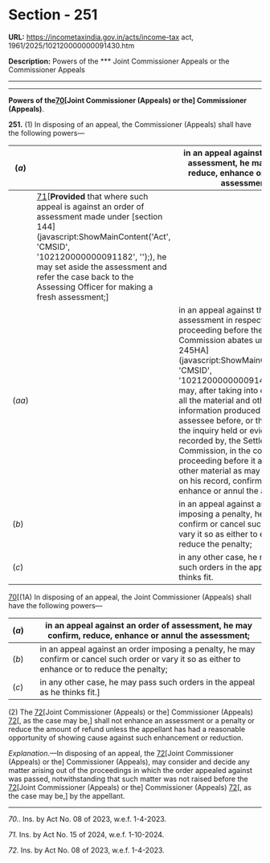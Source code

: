 # Section - 251

**URL:** https://incometaxindia.gov.in/acts/income-tax act, 1961/2025/102120000000091430.htm

**Description:** Powers of the *** Joint Commissioner Appeals or the Commissioner Appeals

---

****

**Powers of the[70](javascript:ShowFootnote\('fn70'\);)[Joint Commissioner (Appeals) or the] Commissioner (Appeals)**.

**251.** (1) In disposing of an appeal, the Commissioner (Appeals) shall have the following powers—

(_a_) |  |  in an appeal against an order of assessment, he may confirm, reduce, enhance or annul the assessment:  
---|---|---  
|  | [71](javascript:ShowFootnote\('fn71'\);)[**Provided** that where such appeal is against an order of assessment made under [section 144](javascript:ShowMainContent\('Act', 'CMSID', '102120000000091182', ''\);), he may set aside the assessment and refer the case back to the Assessing Officer for making a fresh assessment;]  
(_aa_) |  |  in an appeal against the order of assessment in respect of which the proceeding before the Settlement Commission abates under [section 245HA](javascript:ShowMainContent\('Act', 'CMSID', '102120000000091403', ''\);), he may, after taking into consideration all the material and other information produced by the assessee before, or the results of the inquiry held or evidence recorded by, the Settlement Commission, in the course of the proceeding before it and such other material as may be brought on his record, confirm, reduce, enhance or annul the assessment;  
(_b_) |  |  in an appeal against an order imposing a penalty, he may confirm or cancel such order or vary it so as either to enhance or to reduce the penalty;  
(_c_) |  |  in any other case, he may pass such orders in the appeal as he thinks fit.  
  
[70](javascript:ShowFootnote\('fn70'\);)[(1A) In disposing of an appeal, the Joint Commissioner (Appeals) shall have the following powers—

(_a_) |  |  in an appeal against an order of assessment, he may confirm, reduce, enhance or annul the assessment;  
---|---|---  
(_b_) |  |  in an appeal against an order imposing a penalty, he may confirm or cancel such order or vary it so as either to enhance or to reduce the penalty;  
(_c_) |  |  in any other case, he may pass such orders in the appeal as he thinks fit.]  
  
(2) The [72](javascript:ShowFootnote\('fn72'\);)[Joint Commissioner (Appeals) or the] Commissioner (Appeals) [72](javascript:ShowFootnote\('fn72'\);)[, as the case may be,] shall not enhance an assessment or a penalty or reduce the amount of refund unless the appellant has had a reasonable opportunity of showing cause against such enhancement or reduction.

_Explanation_.—In disposing of an appeal, the [72](javascript:ShowFootnote\('fn72'\);)[Joint Commissioner (Appeals) or the] Commissioner (Appeals), may consider and decide any matter arising out of the proceedings in which the order appealed against was passed, notwithstanding that such matter was not raised before the [72](javascript:ShowFootnote\('fn72'\);)[Joint Commissioner (Appeals) or the] Commissioner (Appeals) [72](javascript:ShowFootnote\('fn72'\);)[, as the case may be,] by the appellant.

* * *

_70._. Ins. by Act No. 08 of 2023, w.e.f. 1-4-2023.

_71._ Ins. by Act No. 15 of 2024, w.e.f. 1-10-2024.

_72._ Ins. by Act No. 08 of 2023, w.e.f. 1-4-2023.